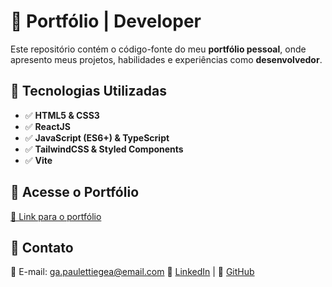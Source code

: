 # 📌 Portfólio | Developer

Este repositório contém o código-fonte do meu **portfólio pessoal**, onde apresento meus projetos, habilidades e experiências como **desenvolvedor**.

## 🚀 Tecnologias Utilizadas

- ✅ **HTML5 & CSS3**
- ✅ **ReactJS**
- ✅ **JavaScript (ES6+) & TypeScript**
- ✅ **TailwindCSS & Styled Components**
- ✅ **Vite**

## 🔗 Acesse o Portfólio

[🔗 Link para o portfólio](https://egeapauletti.github.io/meuPortifolio/)

## 📩 Contato

📧 E-mail: ga.paulettiegea@email.com
🔗 [LinkedIn](https://www.linkedin.com/in/gabriel-pauletti-egea-a47287261/) | 🔗 [GitHub](https://github.com/egeaPauletti)
